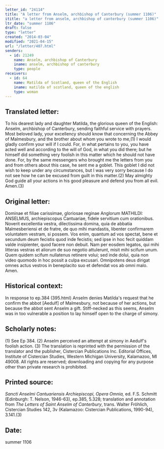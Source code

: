 ```yaml
---
letter_id: "24114"
title: "A letter from Anselm, archbishop of Canterbury (summer 1106)"
ititle: "a letter from anselm, archbishop of canterbury (summer 1106)"
ltr_date: "summer 1106"
draft: false
type: "letter"
created: "2014-03-04"
modified: "2021-04-15"
url: "/letter/407.html"
senders:
  - id: 21249
    name: Anselm, archbishop of Canterbury
    iname: anselm, archbishop of canterbury
    type: people
receivers:
  - id: 64
    name: Matilda of Scotland, queen of the English
    iname: matilda of scotland, queen of the english
    type: woman
---
```

<h2> Translated letter:</h2>To his dearest lady and daughter Matilda, the glorious queen of the English: Anselm, archbishop of Canterbury, sending faithful service with prayers.
Most beloved lady, your excellency should know that concerning the Abbey of Malmesbury, and the brother about whom you wrote to me,(1) I would gladly confirm your will if I could. For, in what pertains to you, you have acted well and according to the will of God, in what you did there; but he himself did something very foolish in this matter which he should not have done. For, by the same messengers who brought me the letters from you and from others about this case, he sent me a goblet. This goblet I did not wish to keep under any circumstances, but I was very sorry because I do not see how he can be excused from guilt in this matter.(2)
May almighty God guide all your actions in his good pleasure and defend you from all evil. Amen.(3)
<h2 class="mt-4"> Original letter:</h2>Dominae et filiae carissimae, gloriosae reginae Anglorum MATHILDI: ANSELMUS, archiepiscopus Cantuariae, fidele servitium cum orationibus.
Noverit excellentia vestra, dilectissima domina, quia de abbatia Malmesberiensi et de fratre, de quo mihi mandastis, libenter confirmarem voluntatem   vestram, si possem.  Vos enim, quantum ad vos spectat, bene et secundum deum fecistis   quod inde fecistis; sed ipse in hoc fecit quiddam valde insipienter, quod   facere non  debuit. Nam per eosdem legatos, qui mihi litteras vestras et aliorum de suo negotio attulerunt, misit mihi scifum unum. Quem quidem scifum nullatenus retinere volui; sed inde dolui, quia non video quomodo in hoc possit a culpa excusari.
Omnipotens deus dirigat omnes actus vestros in beneplacito suo et defendat vos ab omni malo. Amen.
<h2 class="mt-4"> Historical context:</h2>In response to ep.384 (395.html)  Anselm denies Matilda's request that he confirm the abbot [Aedulf] of Malmesbury, not because of her actions, but because the abbot sent Anselm a gift.  Stiff-necked as this seems, Anselm was in too vulnerable a position to lay himself open to the charge of simony.
<h2 class="mt-4"> Scholarly notes:</h2>(1) See Ep 384. 
(2) Anselm perceived an attempt at simony in Aedulf's foolish action.
(3) The translation is reprinted with the permission of the translator and the publisher, Cistercian Publications Inc. Editorial Offices, Institute of Cistercian Studies, Western Michigan University, Kalamazoo, MI 49008.  All rights are reserved; downloading and copying for any purpose other than private research is prohibited.
<h2 class="mt-4"> Printed source:</h2><p><em>Sancti Anselmi Cantuariensis Archiepiscopi, Opera Omnia,</em> ed. F.S. Schmitt (Edinburgh: T. Nelson, 1946-63), ep.385, 5.328; translation and annotation from <em>The Letters of Saint Anselm of Canterbury</em>, trans. Walter Fröhlich, Cistercian Studies 142, 3v (Kalamazoo: Cistercian Publications, 1990-94), 3.141.(3)</p><h2 class="mt-4"> Date:</h2>summer 1106